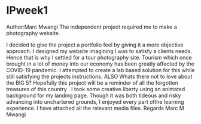 # IPweek1
Author:Marc Mwangi
The independent project required me to make a photography website.

I decided to give the project a portfolio feel by giving it a more objective approach. I designed my website imagining I was to satisfy a clients needs. Hence that is why I settled for a tour photography site. Tourism which once brought in a lot of money into our economy has been greatly affected by the COVID-19 pandemic. I attempted to create a lab based solution for this while still satisfying the projects instructions.
ALSO 
Whats there not to love about the BIG 5?
Hopefully this project will be a reminder of all the forgotten treasures of this country .
I took some creative liberty using an animated background for my landing page. Though it was both tideous and risky advancing into unchartered grounds, I enjoyed every part ofthe learning experience.
I have attached all the relevant media files.
Regards
Marc M Mwangi
